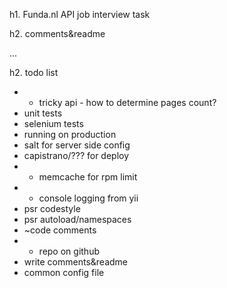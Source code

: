 h1. Funda.nl API job interview task

h2. comments&readme

...

h2. todo list

* + tricky api - how to determine pages count?
* unit tests
* selenium tests
* running on production
* salt for server side config
* capistrano/??? for deploy
* + memcache for rpm limit
* + console logging from yii
* psr codestyle
* psr autoload/namespaces
* ~code comments
* + repo on github
* write comments&readme
* common config file
